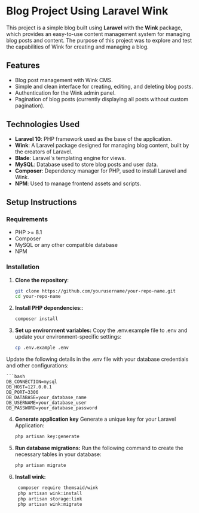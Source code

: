 # Blog Project Using Laravel Wink

This project is a simple blog built using **Laravel** with the **Wink** package, which provides an easy-to-use content management system for managing blog posts and content. The purpose of this project was to explore and test the capabilities of Wink for creating and managing a blog.

## Features

- Blog post management with Wink CMS.
- Simple and clean interface for creating, editing, and deleting blog posts.
- Authentication for the Wink admin panel.
- Pagination of blog posts (currently displaying all posts without custom pagination).

## Technologies Used

- **Laravel 10**: PHP framework used as the base of the application.
- **Wink**: A Laravel package designed for managing blog content, built by the creators of Laravel.
- **Blade**: Laravel's templating engine for views.
- **MySQL**: Database used to store blog posts and user data.
- **Composer**: Dependency manager for PHP, used to install Laravel and Wink.
- **NPM**: Used to manage frontend assets and scripts.

## Setup Instructions

### Requirements

- PHP >= 8.1
- Composer
- MySQL or any other compatible database
- NPM

### Installation

1. **Clone the repository**:

   ```bash
   git clone https://github.com/yourusername/your-repo-name.git
   cd your-repo-name

2. **Install PHP dependencies:**:
   ```bash
   composer install

3. **Set up environment variables:**
Copy the .env.example file to .env and update your environment-specific settings:
   ```bash
   cp .env.example .env

Update the following details in the .env file with your database credentials and other configurations:

    ```bash 
    DB_CONNECTION=mysql
    DB_HOST=127.0.0.1
    DB_PORT=3306
    DB_DATABASE=your_database_name
    DB_USERNAME=your_database_user
    DB_PASSWORD=your_database_password

4. **Generate application key**
Generate a unique key for your Laravel Application:
    ```bash
    php artisan key:generate

5. **Run database migrations:**
Run the following command to create the necessary tables in your database:
    ```bash
    php artisan migrate

6. **Install wink:**
   ```bash
    composer require themsaid/wink
    php artisan wink:install
    php artisan storage:link
    php artisan wink:migrate
   


   
   

